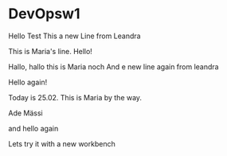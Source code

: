 # DevOpsw1
Hello Test
This a new Line from Leandra

This is Maria's line. Hello!

Hallo, hallo this is Maria noch
And e new line again from leandra

Hello again!


Today is 25.02. This is Maria by the way.

Ade Mässi   

and hello again

Lets try it with a new workbench


